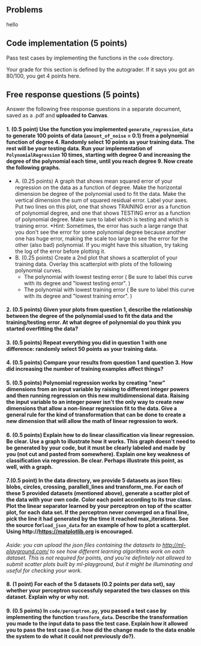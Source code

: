 ## Problems
hello
## Code implementation (5 points)
Pass test cases by implementing the functions in the `code` directory.

Your grade for this section is defined by the autograder. If it says you got an 80/100,
you get 4 points here.

## Free response questions (5 points)

Answer the following free response questions in a separate document, 
saved as a .pdf and **uploaded to Canvas**.

#### 1. (0.5 point) Use the function you implemented `generate_regression_data` to generate 100 points of data (`amount_of_noise` = 0.1) from a polynomial function of degree 4. Randomly select 10 points as your training data. The rest will be your testing data.  Run your implementation of `PolynomialRegression` 10 times, starting with degree 0 and increasing the degree of the polynomial each time, until you reach degree 9. Now create the following graphs.
   - A. (0.25 points) A graph that shows mean squared error of your regression on the data as a function of degree. Make the horizontal dimension be degree of the polynomial used to fit the data. Make the vertical dimension the sum of squared residual error. Label your axes. Put two lines on this plot, one that shows TRAINING error as a function of polynomial degree, and one that shows TESTING error as a function of polynomial degree. Make sure to label which is testing and which is training error.
 *Hint:  Sometimes, the error has such a large range that you don't see the error for some polynomial degree because another one has huge error, making the scale too large to see the error for the other (also bad) polynomial. If you might have this situation, try taking the log of the error before plotting it. 
   - B. (0.25 points) Create a 2nd plot that shows a scatterplot of your training data. Overlay this scatterplot with plots of the following polynomial curves.
      - The polynomial with lowest testing error ( Be sure to label this curve with its degree and "lowest testing error". )
      - The polynomial with lowest training error ( Be sure to label this curve with its degree and "lowest training error". )

     
#### 2. (0.5 points)  Given your plots from question 1, describe the relationship between the degree of the polynomial used to fit the data and the training/testing error. At what degree of polynomial do you think you started overfitting the data? 

#### 3. (0.5 points) Repeat everything you did in question 1 with one difference: randomly select 50 points as your training data. 

#### 4. (0.5 points) Compare your results from question 1 and question 3. How did increasing the number of training examples affect things? 

#### 5. (0.5 points) Polynomial regression works by creating "new" dimensions from an input variable by raising to different integer powers and then running regression on this new multidimensional data. Raising the input variable to an integer power isn't the only way to create new dimensions that allow a non-linear regression fit to the data. Give a general rule for the kind of transformation that can be done to create a new dimension that will allow the math of linear regression to work.

#### 6. (0.5 points) Explain how to do linear classification via linear regression. Be clear. Use a graph to illustrate how it works. This graph doesn't need to be generated by your code, but it must be clearly labeled and made by you (not cut and pasted from somewhere). Explain one key weakness of classification via regression. Be clear. Perhaps illustrate this point, as well, with a graph.

#### 7.(0.5 point) In the data directory, we provide 5 datasets as json files: blobs, circles, crossing, parallell_lines and transform_me. For each of these 5 provided datasets (mentioned above), generate a scatter plot of the data with your own code. Color each point according to its true class. Plot the linear separator learned by your perceptron on top of the scatter plot, for each data set. If the perceptron never converged on a final line, pick the line it had generated by the time it reached max_iterations. See the source for`load_json_data` for an example of how to plot a scatterplot. Using http://https://matplotlib.org is encouraged.  

*Aside: you can upload the json files containing the datasets to http://ml-playground.com/ to see how different learning algorithms work on each dataset. This is not required for points, and you're definitely not allowed to submit scatter plots built by ml-playground, but it might be illuminating and useful for checking your work.*

#### 8. (1 point) For each of the 5 datasets (0.2 points per data set), say whether your perceptron successfuly separated the two classes on this dataset. Explain why or why not. 

#### 9. (0.5 points) In `code/perceptron.py`, you passed a test case by implementing the function `transform_data`. Describe the transformation you made to the input data to pass the test case. Explain how it allowed you to pass the test case (i.e. how did the change made to the data enable the system to do what it could not previously do?).


